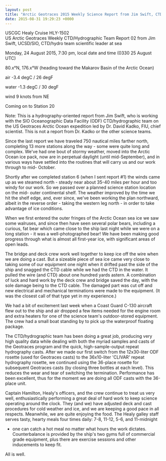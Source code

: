 ```yaml
---
layout: post
title: "Arctic Geotraces 2015 Weekly Science Report from Jim Swift, CTD/hydrographic Scientist, Week 2"
date: 2015-08-31 19:29:23 +0000
---
```

USCGC Healy Cruise HLY-1502  
US Arctic Geotraces Weekly CTD/Hydrographic Team Report 02 from Jim Swift,
UCSD/SIO, CTD/hydro team scientific leader at sea

Monday, 24 August 2015, 7:30 pm, local date and time (0330 25 August UTC)

80.x°N, 176.x°W (heading toward the Makarov Basin of the Arctic Ocean)

air -3.4 degC / 26 degF

water -1.3 degC / 30 degF

wind 9 knots from NE

Coming on to Station 20

Note: This is a hydrography-oriented report from Jim Swift, who is working
with the SIO Oceanographic Data Facility (ODF) CTD/hydrographic team on the US
Geotraces Arctic Ocean expedition led by Dr. David Kadko, FIU, chief
scientist. This is not a report from Dr. Kadko or the other science teams.

Since the last report we have traveled 750 nautical miles farther north,
completing 13 more stations along the way - some were quite long and complex.
We've had one bout of stormy weather, moved into the Arctic Ocean ice pack,
now are in perpetual daylight (until mid-September), and in various ways have
settled into the routines that will carry us and our work through to mid-
October.

Shortly after we completed station 6 (when I sent report #1) the winds came up
as we steamed north - steady near about 35-40 miles per hour and too windy for
our work. So we passed over a planned science station location on the mid-
outer continental shelf. The weather improved by the time we hit the shelf
edge, and, ever since, we've been working the plan northward, albeit in the
reverse order - taking the western leg north - in order to take advantage of
ice conditions.

When we first entered the outer fringes of the Arctic Ocean sea ice we saw
some walruses, and since then have seen several polar bears, including a
curious, fat bear which came close to the ship last night while we were on a
long station - it was a well-photographed bear! We have been making good
progress through what is almost all first-year ice, with significant areas of
open leads.

The bridge and deck crew work well together to keep ice off the wire when we
are doing a cast. But a sizeable piece of sea ice came very close to taking
some of our equipment one night when it drifted past the side of the ship and
snagged the CTD cable while we had the CTD in the water. It pulled the wire
(and CTD) about one hundred yards astern. A combination of luck and hard work
by the deck crew and bridge saved the day, with the sole damage being to the
CTD cable. The damaged part was cut off and new electrical and mechanical
terminations were made to the equipment. (It was the closest call of that type
yet in my experience.)

We had a bit of excitement last week when a Coast Guard C-130 aircraft flew
out to the ship and air dropped a few items needed for the engine room and
extra heaters for one of the science team's outdoor-stored equipment. The crew
had a small boat standing by to pick up the waterproof floating package.

The CTD/hydrographic team has been doing a great job, producing very high
quality data while dealing with both the myriad samples and casts of the
Geotraces program and the quick, high-sample-output repeat hydrography casts.
After we made our first switch from the 12x30-liter ODF rosette (used for
Geotraces casts) to the 36x10-liter 'CLIVAR' repeat hydrography rosette, we
continued using the 36-place rosette for subsequent Geotraces casts (by
closing three bottles at each level). This reduces the wear and tear of
switching the termination. Performance has been excellent, thus for the moment
we are doing all ODF casts with the 36-place unit.

Captain Hamilton, Healy's officers, and the crew continue to treat us very
well, enthusiastically performing a great deal of hard work to keep science
operating around the clock. They (and we) have adjusted deck and cast
procedures for cold weather and ice, and we are keeping a good pace in all
respects. Meanwhile, we are quite enjoying the food. The Healy galley staff
serves tasty, hearty meals four times daily: 7-8, 11-12, 5-6, and 11-midnight
- one can catch a hot meal no matter what hours the work dictates.
Counterbalance is provided by the ship's two gyms full of commercial grade
equipment, plus there are exercise sessions and other inducements to keep fit.

All is well.


